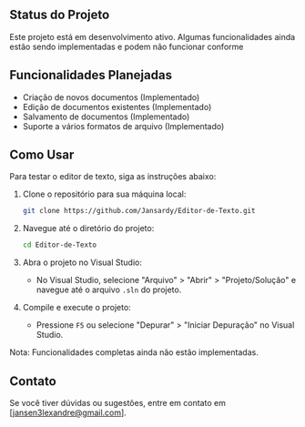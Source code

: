 ## Status do Projeto

Este projeto está em desenvolvimento ativo. Algumas funcionalidades ainda estão sendo implementadas e podem não funcionar conforme 

## Funcionalidades Planejadas

- Criação de novos documentos (Implementado)
- Edição de documentos existentes (Implementado)
- Salvamento de documentos (Implementado)
- Suporte a vários formatos de arquivo (Implementado)

## Como Usar

Para testar o editor de texto, siga as instruções abaixo:

1. Clone o repositório para sua máquina local:
    ```bash
    git clone https://github.com/Jansardy/Editor-de-Texto.git
    ```

2. Navegue até o diretório do projeto:
    ```bash
    cd Editor-de-Texto
    ```

3. Abra o projeto no Visual Studio:
    - No Visual Studio, selecione "Arquivo" > "Abrir" > "Projeto/Solução" e navegue até o arquivo `.sln` do projeto.

4. Compile e execute o projeto:
    - Pressione `F5` ou selecione "Depurar" > "Iniciar Depuração" no Visual Studio.

Nota: Funcionalidades completas ainda não estão implementadas.

## Contato

Se você tiver dúvidas ou sugestões, entre em contato em [jansen3lexandre@gmail.com].
